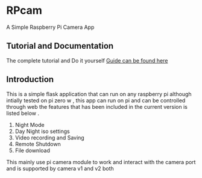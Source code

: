# RPcam
A Simple Raspberry Pi Camera App 
## Tutorial and Documentation 
The complete tutorial and Do it yourself  [Guide can be found here](https://vineet-kumar-gupta.medium.com/how-to-make-a-raspberry-pi-action-camera-e1e7443e50fe?source=friends_link&sk=5fe89e2f07fe9e47e67159e4b637dd88)
## Introduction 
This is a simple flask application that can run on any raspberry pi although intially tested on pi zero w , this app can run on pi and can be controlled through web the features that has been included in the current version is listed below . 
1. Night Mode
1. Day Night iso settings 
1. Video recording and Saving 
1. Remote Shutdown 
1. File download 

This mainly use pi camera module to work and interact with the camera port and is supported by camera v1 and v2 both 

